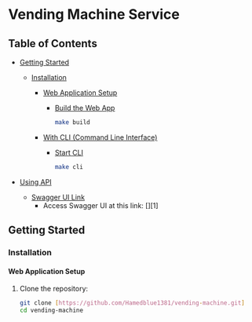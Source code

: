# Vending Machine Service

## Table of Contents
- [Getting Started](#getting-started)
  - [Installation](#installation)
    - [Web Application Setup](#web-application-setup)
      - [Build the Web App](#to-start-the-web-app)
        ```bash
        make build
        ```
    
    - [With CLI (Command Line Interface)](#cli)
      - [Start CLI](#to-start-the-web-app-and-cli)
        ```bash
        make cli
        ```
  
- [Using API](#using-api)
  - [Swagger UI Link](#link-to-swagger-api)
    - Access Swagger UI at this link: [][1]


## Getting Started

### Installation

#### Web Application Setup

1. Clone the repository:

   ```bash
   git clone [https://github.com/Hamedblue1381/vending-machine.git]
   cd vending-machine
